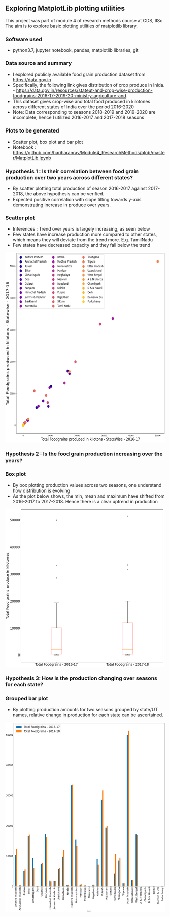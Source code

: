 ## Exploring MatplotLib plotting utilities
This project was part of module 4 of research methods course at CDS, IISc. The aim is to explore basic plotting utilities of matplotlib library.
### Software used
- python3.7, jupyter notebook, pandas, matplotlib libraries, git 
### Data source and summary
- I explored publicly available food grain production dataset from https://data.gov.in 
- Specifically, the following link gives distribution of crop produce in Inida. - https://data.gov.in/resources/stateut-and-crop-wise-production-foodgrains-2016-17-2019-20-ministry-agriculture-and.
- This dataset gives crop-wise and total food produced in kilotones across different states of India over the period 2016-2020
- Note: Data corresponding to seasons 2018-2019 and 2019-2020 are incomplete, hence I utilized 2016-2017 and 2017-2018 seasons
### Plots to be generated
- Scatter plot, box plot and bar plot
- Notebook : https://github.com/hariharanrav/Module4_ResearchMethods/blob/master/MatplotLib.ipynb

### Hypothesis 1 : Is their correlation between food grain production over two years across different states?
-  By scatter plotting total production of season 2016-2017 against 2017-2018, the above hypothesis can be verified.
-  Expected positive correlation with slope tilting towards y-axis demonstrating increase in produce over years. 
### Scatter plot
- Inferences : Trend over years is largely increasing, as seen below
- Few states have increase production more compared to other states, which means they will deviate from the trend more. E.g. TamilNadu
- Few states have decreased capacity and they fall below the trend
<img src="https://github.com/hariharanrav/Module4_ResearchMethods/blob/master/ScatterPlot.png" width="600" height="600">

### Hypothesis 2 : Is the food grain production increasing over the years?
### Box plot
- By box plotting production values across two seasons, one understand how distribution is evolving
- As the plot below shows, the min, mean and maximum have shifted from 2016-2017 to 2017-2018. Hence there is a clear uptrend in production
 <img src="https://github.com/hariharanrav/Module4_ResearchMethods/blob/master/BoxPlot.png" width="500" height="500">
 
### Hypothesis 3: How is the production changing over seasons for each state?
### Grouped bar plot
- By plotting production amounts for two seasons grouped by state/UT names, relative change in production for each state can be ascertained. 
<img src="https://github.com/hariharanrav/Module4_ResearchMethods/blob/master/BarPlot.png" width="600" height="600">
